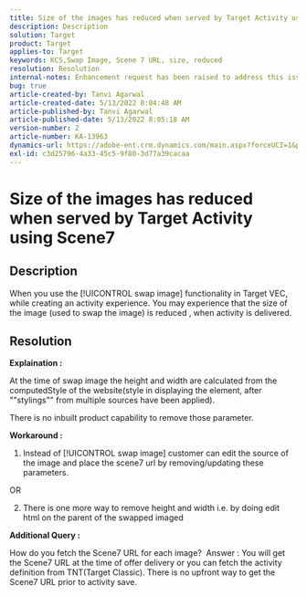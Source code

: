 ```yaml
---
title: Size of the images has reduced when served by Target Activity using Scene7
description: Description
solution: Target
product: Target
applies-to: Target
keywords: KCS,Swap Image, Scene 7 URL, size, reduced
resolution: Resolution
internal-notes: Enhancement request has been raised to address this issue permanentaly
bug: true
article-created-by: Tanvi Agarwal
article-created-date: 5/13/2022 8:04:48 AM
article-published-by: Tanvi Agarwal
article-published-date: 5/13/2022 8:05:18 AM
version-number: 2
article-number: KA-13963
dynamics-url: https://adobe-ent.crm.dynamics.com/main.aspx?forceUCI=1&pagetype=entityrecord&etn=knowledgearticle&id=8c814d5a-93d2-ec11-a7b5-00224809c27a
exl-id: c3d25796-4a33-45c5-9f80-3d77a39cacaa
---
```

# Size of the images has reduced when served by Target Activity using Scene7

## Description


When you use the [!UICONTROL swap image] functionality in Target VEC, while creating an activity experience. You may experience that the size of the image (used to swap the image) is reduced , when activity is delivered.








## Resolution


<b>Explaination : </b>

At the time of swap image the height and width are calculated from the computedStyle of the website(style in displaying the element, after ""stylings"" from multiple sources have been applied).

There is no inbuilt product capability to remove those parameter.



<b>Workaround :</b>

1. Instead of [!UICONTROL swap image] customer can edit the source of the image and place the scene7 url by removing/updating these parameters.

OR

2. There is one more way to remove height and width i.e. by doing edit html on the parent of the swapped imaged



<b>Additional Query :</b>

How do you fetch the Scene7 URL for each image? 
Answer : You will get the Scene7 URL at the time of offer delivery or you can fetch the activity definition from TNT(Target Classic). There is no upfront way to get the Scene7 URL prior to activity save.
